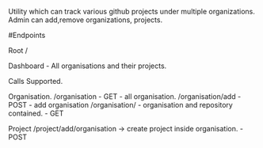 Utility which can track various github projects under multiple organizations.
Admin can add,remove organizations, projects. 

#Endpoints

Root /

Dashboard - All organisations and their projects.

Calls Supported.

Organisation.
    /organisation - GET - all organisation.
    /organisation/add - POST  - add organisation
    /organisation/<id> - organisation and repository contained. - GET

Project
    /project/add/organisation -> create project inside organisation. - POST
